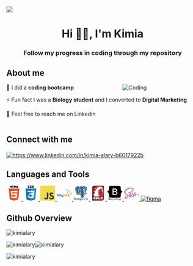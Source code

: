 <img align="center" src="https://upload.wikimedia.org/wikipedia/commons/2/20/Matrix_Digital_rain_banner.gif"></img>

<h1 align="center">Hi 👋🏼, I'm Kimia </h1>
<h3 align="center">Follow my progress in coding through my repository </h3>


<h2 align="left">About me </h2>

<img align="right" alt="Coding" width="200px" src="https://cdn.dribbble.com/users/4055494/screenshots/15215756/media/d2b66c4ca0192aa26d103448b3d1518b.gif">

🌱 I did a **coding bootcamp**

⚡ Fun fact I was a **Biology student** and I converted to **Digital Marketing**

💬 Feel free to reach me on Linkedin 
<br/><br/>
<h2 align="left">Connect with me</h2>

<p align="left">
<a href="https://www.linkedin.com/in/kimia-alary-b6017922b" target="blank"><img align="center" src="https://raw.githubusercontent.com/rahuldkjain/github-profile-readme-generator/master/src/images/icons/Social/linked-in-alt.svg" alt="https://www.linkedin.com/in/kimia-alary-b6017922b" height="30" width="40" /></a>


<h2 align="left">Languages and Tools</h2>

<p align="left"> <a href="https://www.w3.org/html/" target="_blank" rel="noreferrer"> <img src="https://raw.githubusercontent.com/devicons/devicon/master/icons/html5/html5-original-wordmark.svg" alt="html5" width="40" height="40"/> </a>
  <a href="https://www.w3schools.com/css/" target="_blank" rel="noreferrer"> <img src="https://raw.githubusercontent.com/devicons/devicon/master/icons/css3/css3-original-wordmark.svg" alt="css3" width="40" height="40"/> </a>
  <a href="https://developer.mozilla.org/en-US/docs/Web/JavaScript" target="_blank" rel="noreferrer"> <img src="https://raw.githubusercontent.com/devicons/devicon/master/icons/javascript/javascript-original.svg" alt="javascript" width="40" height="40"/> </a> 
  <a href="https://www.mysql.com/" target="_blank" rel="noreferrer"> <img src="https://raw.githubusercontent.com/devicons/devicon/master/icons/mysql/mysql-original-wordmark.svg" alt="mysql" width="40" height="40"/> </a> 
  <a href="https://www.postgresql.org" target="_blank" rel="noreferrer"> <img src="https://raw.githubusercontent.com/devicons/devicon/master/icons/postgresql/postgresql-original-wordmark.svg" alt="postgresql" width="40" height="40"/> </a> 
  <a href="https://rubyonrails.org" target="_blank" rel="noreferrer"> <img src="https://raw.githubusercontent.com/devicons/devicon/master/icons/rails/rails-original-wordmark.svg" alt="rails" width="40" height="40"/> </a>
  <a href="https://getbootstrap.com" target="_blank" rel="noreferrer"> <img src="https://raw.githubusercontent.com/devicons/devicon/master/icons/bootstrap/bootstrap-plain-wordmark.svg" alt="bootstrap" width="40" height="40"/> </a>
  <a href="https://sass-lang.com" target="_blank" rel="noreferrer"> <img src="https://raw.githubusercontent.com/devicons/devicon/master/icons/sass/sass-original.svg" alt="sass" width="40" height="40"/> </a> <a href="https://www.figma.com/" target="_blank" rel="noreferrer"> <img src="https://www.vectorlogo.zone/logos/figma/figma-icon.svg" alt="figma" width="40" height="40"/> </a> </p>

<h2 align="left">Github Overview</h2>
<p align="left"> <img src="https://komarev.com/ghpvc/?username=kimialary" alt="kimialary" /> </p>
<p><img align="left" src="https://github-readme-stats.vercel.app/api/top-langs?username=kimialary&show_icons=true&locale=en&layout=compact" alt="kimialary" /></p>

<p>&nbsp;<img align="left" src="https://github-readme-stats.vercel.app/api?username=kimialary&show_icons=true&locale=en" alt="kimialary" /></p>

<p><img align="left" src="https://github-readme-streak-stats.herokuapp.com/?user=kimialary&" alt="kimialary" /></p>

